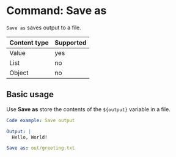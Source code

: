 # Command: Save as

`Save as` saves output to a file.

| Content type | Supported |
|--------------|-----------|
| Value        | yes       |
| List         | no        |
| Object       | no        |

## Basic usage

Use **Save as** store the contents of the `${output}` variable in a file.

```yaml instacli
Code example: Save output

Output: |
  Hello, World!

Save as: out/greeting.txt
```